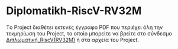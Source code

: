 # Diplomatikh-RiscV-RV32M
Tο Project διαθέτει εκτενές έγγραφο PDF που περιέχει όλη την τεκμηρίωση του Project, το οποίο μπορείτε να βρείτε στο σύνδεσμο [Διπλωματική_RiscV(RV32M)](SΔιπλωματική_RiscV(RV32M).pdf) ή στα αρχεία του Project.